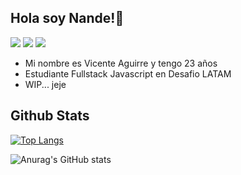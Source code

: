 ## Hola soy Nande!👋
![](https://img.shields.io/badge/-HTML-lightgrey?logo=html5&style=flat)
![](https://img.shields.io/badge/-CSS-lightgrey?logo=css3&style=flat)
![](https://img.shields.io/badge/-Bootstrap-lightgrey?logo=bootstrap&style=flat)
- Mi nombre es Vicente Aguirre y tengo 23 años
- Estudiante Fullstack Javascript en Desafio LATAM
- WIP... jeje

## Github Stats

[![Top Langs](https://github-readme-stats.vercel.app/api/top-langs/?username=Nandem1&theme=tokyonight&show_icons=true)](https://github.com/anuraghazra/github-readme-stats)

![Anurag's GitHub stats](https://github-readme-stats.vercel.app/api?username=Nandem1&show_icons=true&theme=tokyonight)
